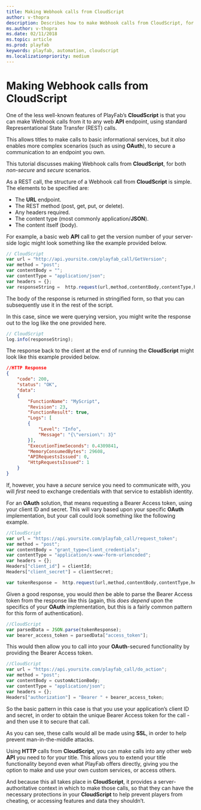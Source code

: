 ```yaml
---
title: Making Webhook calls from CloudScript
author: v-thopra
description: Describes how to make Webhook calls from CloudScript, for both non-secure and secure scenarios.
ms.author: v-thopra
ms.date: 02/11/2018
ms.topic: article
ms.prod: playfab
keywords: playfab, automation, cloudscript
ms.localizationpriority: medium
---
```


# Making Webhook calls from CloudScript

One of the less well-known features of PlayFab’s **CloudScript** is that you can make Webhook calls from it to any web **API** endpoint, using standard Representational State Transfer (REST) calls.

This allows titles to make calls to basic informational services, but it *also* enables more complex scenarios (such as using **OAuth**), to secure a communication to an endpoint you own.

This tutorial discusses making Webhook calls from **CloudScript**, for both *non-secure* and *secure* scenarios.

As a REST call, the structure of a Webhook call from **CloudScript** is simple. The elements to be specified are:

- The **URL** endpoint.
- The REST method (post, get, put, or delete).
- Any headers required.
- The content type (most commonly application/**JSON**).
- The content itself (body).

For example, a basic web **API** call to get the version number of your server-side logic might look something like the example provided below.

```javascript
// CloudScript
var url = "http://api.yoursite.com/playfab_call/GetVersion";
var method = "post";
var contentBody = "";
var contentType = "application/json";
var headers = {};
var responseString =  http.request(url,method,contentBody,contentType,headers);
```

The body of the response is returned in stringified form, so that you can subsequently use it in the rest of the script.

In this case, since we were querying version, you might write the response out to the log like the one provided here.

```javascript
// CloudScript
log.info(responseString);
```

The response back to the client at the end of running the **CloudScript** might look like this example provided below.

```json
//HTTP Response
{
    "code": 200,
    "status": "OK",
    "data":
    {
        "FunctionName": "MyScript",
        "Revision": 23,
        "FunctionResult": true,
        "Logs": [
        {
            "Level": "Info",
            "Message": "{\"version\": 3}"
        }],
        "ExecutionTimeSeconds": 0.4309841,
        "MemoryConsumedBytes": 29608,
        "APIRequestsIssued": 0,
        "HttpRequestsIssued": 1
    }
}
```

If, however, you have a *secure* service you need to communicate with, you will *first* need to exchange credentials with that service to establish identity.

For an **OAuth** solution, that means requesting a Bearer Access token, using your client ID and secret. This will vary based upon your specific **OAuth** implementation, but your call could look something like the following example.

```javascript
//CloudScript
var url = "https://api.yoursite.com/playfab_call/request_token";
var method = "post";
var contentBody = "grant_type=client_credentials";
var contentType = "application/x-www-form-urlencoded";
var headers = {};
Headers["client_id"] = clientId;
Headers["client_secret"] = clientSecret;

var tokenResponse =  http.request(url,method,contentBody,contentType,headers);
```

Given a good response, you would *then* be able to parse the Bearer Access token from the response like this (again, this *does depend* upon the specifics of your **OAuth** implementation, but this is a fairly common pattern for this form of authentication).

```javascript
//CloudScript
var parsedData = JSON.parse(tokenResponse);
var bearer_access_token = parsedData["access_token"];
```

This would then allow you to call into your **OAuth**-secured functionality by providing the Bearer Access token.

```javascript
//CloudScript
var url = "https://api.yoursite.com/playfab_call/do_action";
var method = "post";
var contentBody = customActionBody;
var contentType = "application/json";
var headers = {};
Headers["authorization"] = "Bearer " + bearer_access_token;
```

So the basic pattern in this case is that you use your application’s client ID and secret, in order to obtain the unique Bearer Access token for the call - and then use it to secure that call.

As you can see, these calls would all be made using **SSL**, in order to help prevent man-in-the-middle attacks.

Using **HTTP** calls from **CloudScript**, you can make calls into any other web **API** you need to for your title. This allows you to extend your title functionality beyond even what PlayFab offers directly, giving you the option to make and use your own custom services, or access others.

And because this all takes place in **CloudScript**, it provides a server-authoritative context in which to make those calls, so that they can have the necessary protections in your **CloudScript** to help prevent players from cheating, or accessing features and data they shouldn’t.

